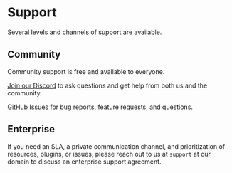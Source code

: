 # Support

Several levels and channels of support are available.

## Community

Community support is free and available to everyone.

[Join our Discord](https://www.cloudquery.io/discord) to ask questions and get help from both us and the community.

[GitHub Issues](https://github.com/cloudquery/cloudquery/issues) for bug reports, feature requests, and questions.

## Enterprise

If you need an SLA, a private communication channel, and prioritization of resources, plugins, or issues, please reach out to us at `support` at our domain to discuss an enterprise support agreement.


